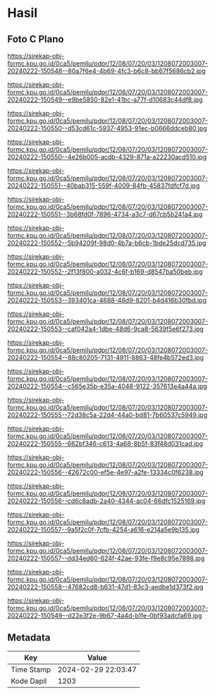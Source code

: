 # Hasil

## Foto C Plano

https://sirekap-obj-formc.kpu.go.id/0ca5/pemilu/pdpr/12/08/07/20/03/1208072003007-20240222-150548--80a7f6e4-4b69-4fc3-b6c8-bb67f5686cb2.jpg

https://sirekap-obj-formc.kpu.go.id/0ca5/pemilu/pdpr/12/08/07/20/03/1208072003007-20240222-150549--e9be5850-82e1-41bc-a77f-d10683c44df8.jpg

https://sirekap-obj-formc.kpu.go.id/0ca5/pemilu/pdpr/12/08/07/20/03/1208072003007-20240222-150550--d53cd61c-5937-4953-91ec-b0666ddceb80.jpg

https://sirekap-obj-formc.kpu.go.id/0ca5/pemilu/pdpr/12/08/07/20/03/1208072003007-20240222-150550--4e26b005-acdb-4329-871a-a22230acd510.jpg

https://sirekap-obj-formc.kpu.go.id/0ca5/pemilu/pdpr/12/08/07/20/03/1208072003007-20240222-150551--40bab315-559f-4009-84fb-45837fdfcf7d.jpg

https://sirekap-obj-formc.kpu.go.id/0ca5/pemilu/pdpr/12/08/07/20/03/1208072003007-20240222-150551--3b68fd0f-7896-4734-a3c7-d67cb5b241a4.jpg

https://sirekap-obj-formc.kpu.go.id/0ca5/pemilu/pdpr/12/08/07/20/03/1208072003007-20240222-150552--5b94209f-98d0-4b7a-b6cb-1bde25dcd735.jpg

https://sirekap-obj-formc.kpu.go.id/0ca5/pemilu/pdpr/12/08/07/20/03/1208072003007-20240222-150552--2f13f800-a032-4c6f-b169-d8547ba50beb.jpg

https://sirekap-obj-formc.kpu.go.id/0ca5/pemilu/pdpr/12/08/07/20/03/1208072003007-20240222-150553--393401ca-4688-48d9-8201-b4d416b30fbd.jpg

https://sirekap-obj-formc.kpu.go.id/0ca5/pemilu/pdpr/12/08/07/20/03/1208072003007-20240222-150553--caf042a4-1dbe-48d6-9ca8-5639f5e6f273.jpg

https://sirekap-obj-formc.kpu.go.id/0ca5/pemilu/pdpr/12/08/07/20/03/1208072003007-20240222-150554--88c80205-7131-4911-8863-48fe4b572ed3.jpg

https://sirekap-obj-formc.kpu.go.id/0ca5/pemilu/pdpr/12/08/07/20/03/1208072003007-20240222-150554--c565e35b-e35a-4048-9122-357613e4a44a.jpg

https://sirekap-obj-formc.kpu.go.id/0ca5/pemilu/pdpr/12/08/07/20/03/1208072003007-20240222-150555--72d38c5a-22d4-44a0-bd81-7b60537c5949.jpg

https://sirekap-obj-formc.kpu.go.id/0ca5/pemilu/pdpr/12/08/07/20/03/1208072003007-20240222-150555--662bf346-c613-4a68-8b5f-83f48d031cad.jpg

https://sirekap-obj-formc.kpu.go.id/0ca5/pemilu/pdpr/12/08/07/20/03/1208072003007-20240222-150556--42672c00-ef5e-4e97-a2fe-13334c0f6238.jpg

https://sirekap-obj-formc.kpu.go.id/0ca5/pemilu/pdpr/12/08/07/20/03/1208072003007-20240222-150556--cd6c8adb-2a40-4344-ac04-66dfc1525169.jpg

https://sirekap-obj-formc.kpu.go.id/0ca5/pemilu/pdpr/12/08/07/20/03/1208072003007-20240222-150557--9a5f2c0f-7cfb-4254-a616-e214a5e9b135.jpg

https://sirekap-obj-formc.kpu.go.id/0ca5/pemilu/pdpr/12/08/07/20/03/1208072003007-20240222-150557--dd34ed60-624f-42ae-93fe-f9e8c95e7898.jpg

https://sirekap-obj-formc.kpu.go.id/0ca5/pemilu/pdpr/12/08/07/20/03/1208072003007-20240222-150558--47682cd8-b631-47d1-83c3-aedbe1d373f2.jpg

https://sirekap-obj-formc.kpu.go.id/0ca5/pemilu/pdpr/12/08/07/20/03/1208072003007-20240222-150549--d22e3f2e-9b67-4a4d-b1fe-0bf93adcfa69.jpg


## Metadata

| Key        | Value               |
| ---------- | ------------------- |
| Time Stamp | 2024-02-29 22:03:47 |
| Kode Dapil | 1203                |



